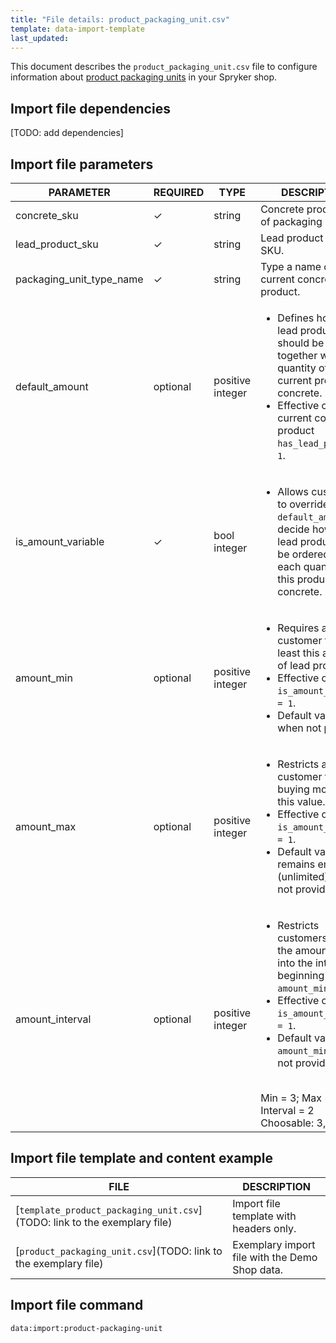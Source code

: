```yaml
---
title: "File details: product_packaging_unit.csv"
template: data-import-template
last_updated: 
---
```


This document describes the `product_packaging_unit.csv` file to configure information about [product packaging units](docs/pbc/all/product-information-management/{{page.version}}/feature-overviews/packaging-units-feature-overview.html) in your Spryker shop.


## Import file dependencies

[TODO: add dependencies]
<!--If the file has no dependencies, remove the section. If there are two and more import files, use bullet points.-->

## Import file parameters

| PARAMETER | REQUIRED | TYPE | DESCRIPTION |
| --- | --- | --- | --- |
| concrete_sku | &check; | string |Concrete product SKU of packaging unit. |
| lead_product_sku | &check; | string | Lead product concrete SKU. |
| packaging_unit_type_name | &check; | string | Type a name of the current concrete product. |
| default_amount | optional | positive integer | <ul><li>Defines how many lead products should be sold together with each quantity of the current product concrete.</li><li>Effective only if the current concrete product `has_lead_product = 1`.</li></ul> |
| is_amount_variable | &check; | bool integer | <ul><li>Allows customers to override `default_amount` and decide how many lead products will be ordered for each quantity of this product concrete.</li></ul> |
| amount_min | optional | positive integer | <ul><li>Requires a customer to buy at least this amount of lead products.</li><li>Effective only if `is_amount_variable = 1`.</li><li>Default value is 1 when not provided.</li></ul> |
| amount_max | optional | positive integer | <ul><li>Restricts a customer from buying more than this value.</li><li>Effective only if `is_amount_variable = 1`.</li><li>Default value remains empty (unlimited) when not provided.</li></ul> |
| amount_interval | optional | positive integer | <ul><li>Restricts customers to buy the amount that fits into the interval beginning with `amount_min`.</li><li>Effective only if `is_amount_variable = 1`.</li><li>Default value is `amount_min` when not provided.</li></ul> <br>Min = 3; Max = 10; Interval = 2<br>Choosable: 3, 5, 7, 9|

## Import file template and content example

| FILE | DESCRIPTION |
|---|---|
| [`template_product_packaging_unit.csv`](TODO: link to the exemplary file)<!--after doc moved to proper place, upload CSV to S3 and add a link-->| Import file template with headers only. |
| [`product_packaging_unit.csv`](TODO: link to the exemplary file)<!--after doc moved to proper place, upload CSV to S3 and add a link--> | Exemplary import file with the Demo Shop data. |


## Import file command

```bash
data:import:product-packaging-unit
```